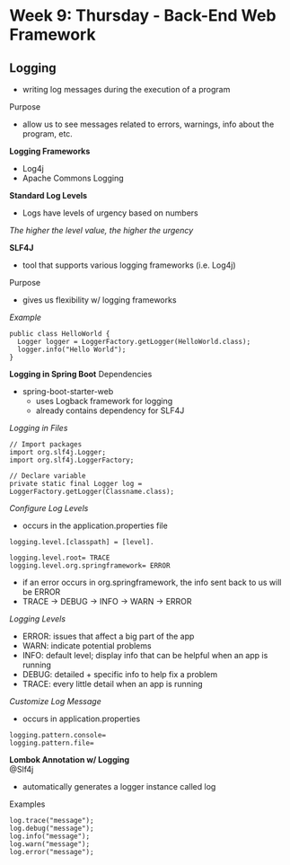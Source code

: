 # Week 9: Thursday - Back-End Web Framework
## Logging
- writing log messages during the execution of a program

Purpose
- allow us to see messages related to errors, warnings, info about the program, etc.  

**Logging Frameworks**
- Log4j
- Apache Commons Logging  

**Standard Log Levels**
- Logs have levels of urgency based on numbers  

*The higher the level value, the higher the urgency*  

**SLF4J**  
- tool that supports various logging frameworks (i.e. Log4j)  

Purpose
- gives us flexibility w/ logging frameworks  

*Example*
```
public class HelloWorld {
  Logger logger = LoggerFactory.getLogger(HelloWorld.class);
  logger.info("Hello World");
}
```  

**Logging in Spring Boot**
Dependencies
- spring-boot-starter-web
  - uses Logback framework for logging
  - already contains dependency for SLF4J  

*Logging in Files*
```
// Import packages
import org.slf4j.Logger;
import org.slf4j.LoggerFactory;

// Declare variable
private static final Logger log = LoggerFactory.getLogger(Classname.class);
```  

*Configure Log Levels*
- occurs in the application.properties file  

```
logging.level.[classpath] = [level].

logging.level.root= TRACE
logging.level.org.springframework= ERROR
```
- if an error occurs in org.springframework, the info sent back to us will be ERROR
- TRACE -> DEBUG -> INFO -> WARN -> ERROR  

*Logging Levels*
- ERROR: issues that affect a big part of the app
- WARN: indicate potential problems
- INFO: default level; display info that can be helpful when an app is running
- DEBUG: detailed + specific info to help fix a problem
- TRACE: every little detail when an app is running  

*Customize Log Message*  
- occurs in application.properties
```
logging.pattern.console=
logging.pattern.file=
```  

**Lombok Annotation w/ Logging**  
@Slf4j
- automatically generates a logger instance called log  

Examples
```
log.trace("message");
log.debug("message");
log.info("message");
log.warn("message");
log.error("message");
```